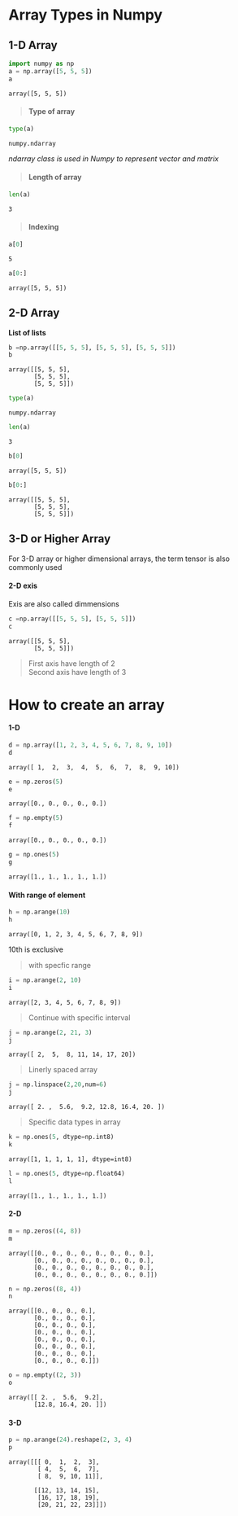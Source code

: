 # Array Types in Numpy

## 1-D Array


```python
import numpy as np
a = np.array([5, 5, 5])
a
```




    array([5, 5, 5])



> #### Type of array


```python
type(a)
```




    numpy.ndarray



_ndarray class is used in Numpy to represent vector and matrix_

> #### Length of array


```python
len(a)
```




    3



> #### Indexing


```python
a[0]
```




    5




```python
a[0:]
```




    array([5, 5, 5])



## 2-D Array

**List of lists**


```python
b =np.array([[5, 5, 5], [5, 5, 5], [5, 5, 5]])
b
```




    array([[5, 5, 5],
           [5, 5, 5],
           [5, 5, 5]])




```python
type(a)
```




    numpy.ndarray




```python
len(a)
```




    3




```python
b[0]
```




    array([5, 5, 5])




```python
b[0:]
```




    array([[5, 5, 5],
           [5, 5, 5],
           [5, 5, 5]])



## 3-D or Higher Array

For 3-D array or higher dimensional arrays, the term tensor is also commonly used

#### 2-D exis 

Exis are also called dimmensions


```python
c =np.array([[5, 5, 5], [5, 5, 5]])
c
```




    array([[5, 5, 5],
           [5, 5, 5]])



> First axis have length of 2\
> Second axis have length of 3

# How to create an array

#### 1-D


```python
d = np.array([1, 2, 3, 4, 5, 6, 7, 8, 9, 10])
d
```




    array([ 1,  2,  3,  4,  5,  6,  7,  8,  9, 10])




```python
e = np.zeros(5)
e
```




    array([0., 0., 0., 0., 0.])




```python
f = np.empty(5)
f
```




    array([0., 0., 0., 0., 0.])




```python
g = np.ones(5)
g
```




    array([1., 1., 1., 1., 1.])



#### With range of element


```python
h = np.arange(10)
h
```




    array([0, 1, 2, 3, 4, 5, 6, 7, 8, 9])



10th is exclusive

> with specfic range


```python
i = np.arange(2, 10)
i
```




    array([2, 3, 4, 5, 6, 7, 8, 9])



> Continue with specific interval


```python
j = np.arange(2, 21, 3)
j
```




    array([ 2,  5,  8, 11, 14, 17, 20])



> Linerly spaced array


```python
j = np.linspace(2,20,num=6)
j
```




    array([ 2. ,  5.6,  9.2, 12.8, 16.4, 20. ])



> Specific data types in array


```python
k = np.ones(5, dtype=np.int8)
k
```




    array([1, 1, 1, 1, 1], dtype=int8)




```python
l = np.ones(5, dtype=np.float64)
l
```




    array([1., 1., 1., 1., 1.])



#### 2-D


```python
m = np.zeros((4, 8))
m
```




    array([[0., 0., 0., 0., 0., 0., 0., 0.],
           [0., 0., 0., 0., 0., 0., 0., 0.],
           [0., 0., 0., 0., 0., 0., 0., 0.],
           [0., 0., 0., 0., 0., 0., 0., 0.]])




```python
n = np.zeros((8, 4))
n
```




    array([[0., 0., 0., 0.],
           [0., 0., 0., 0.],
           [0., 0., 0., 0.],
           [0., 0., 0., 0.],
           [0., 0., 0., 0.],
           [0., 0., 0., 0.],
           [0., 0., 0., 0.],
           [0., 0., 0., 0.]])




```python
o = np.empty((2, 3))
o
```




    array([[ 2. ,  5.6,  9.2],
           [12.8, 16.4, 20. ]])



#### 3-D


```python
p = np.arange(24).reshape(2, 3, 4)
p
```




    array([[[ 0,  1,  2,  3],
            [ 4,  5,  6,  7],
            [ 8,  9, 10, 11]],
    
           [[12, 13, 14, 15],
            [16, 17, 18, 19],
            [20, 21, 22, 23]]])


